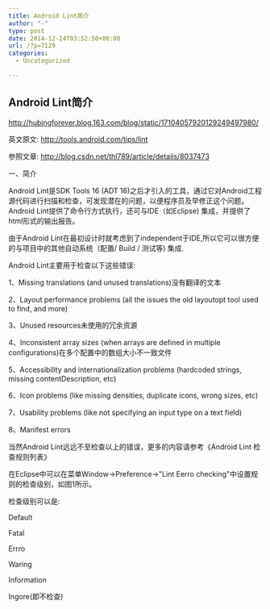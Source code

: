 ```yaml
---
title: Android Lint简介
author: "-"
type: post
date: 2014-12-24T03:52:50+00:00
url: /?p=7129
categories:
  - Uncategorized

---
```

## Android Lint简介
http://hubingforever.blog.163.com/blog/static/17104057920129249497980/

英文原文: http://tools.android.com/tips/lint
  
参照文章: http://blog.csdn.net/thl789/article/details/8037473
  
一、简介
  
Android Lint是SDK Tools 16 (ADT 16)之后才引入的工具，通过它对Android工程源代码进行扫描和检查，可发现潜在的问题，以便程序员及早修正这个问题。Android Lint提供了命令行方式执行，还可与IDE（如Eclipse) 集成，并提供了html形式的输出报告。
  
由于Android Lint在最初设计时就考虑到了independent于IDE,所以它可以很方便的与项目中的其他自动系统（配置/ Build / 测试等) 集成.
  
Android Lint主要用于检查以下这些错误: 
  
1、Missing translations (and unused translations)没有翻译的文本
  
2、Layout performance problems (all the issues the old layoutopt tool used to find, and more)
  
3、Unused resources未使用的冗余资源
  
4、Inconsistent array sizes (when arrays are defined in multiple configurations)在多个配置中的数组大小不一致文件
  
5、Accessibility and internationalization problems (hardcoded strings, missing contentDescription, etc)
  
6、Icon problems (like missing densities, duplicate icons, wrong sizes, etc)
  
7、Usability problems (like not specifying an input type on a text field)
  
8、Manifest errors
  
当然Android Lint远远不至检查以上的错误，更多的内容请参考《Android Lint 检查规则列表》
  
在Eclipse中可以在菜单Window->Preference->"Lint Eerro checking"中设置规则的检查级别，如图1所示。
  
检查级别可以是:
  
Default
  
Fatal
  
Errro
  
Waring
  
Information
  
Ingore(即不检查)